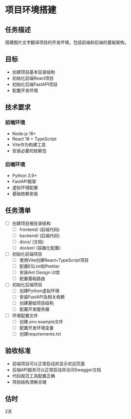 # 项目环境搭建

## 任务描述
搭建图片文字翻译项目的开发环境，包括前端和后端的基础架构。

## 目标
- 创建项目基本目录结构
- 初始化前端React项目
- 初始化后端FastAPI项目
- 配置开发环境

## 技术要求
### 前端环境
- Node.js 18+
- React 18 + TypeScript
- Vite作为构建工具
- 安装必要的依赖包

### 后端环境
- Python 3.9+
- FastAPI框架
- 虚拟环境配置
- 基础依赖安装

## 任务清单
- [ ] 创建项目根目录结构
  - [ ] frontend/ (前端代码)
  - [ ] backend/ (后端代码)
  - [ ] docs/ (文档)
  - [ ] docker/ (容器化配置)
- [ ] 初始化前端项目
  - [ ] 使用Vite创建React+TypeScript项目
  - [ ] 配置ESLint和Prettier
  - [ ] 安装Ant Design UI库
  - [ ] 配置基础路由
- [ ] 初始化后端项目
  - [ ] 创建Python虚拟环境
  - [ ] 安装FastAPI及相关依赖
  - [ ] 创建基础项目结构
  - [ ] 配置开发服务器
- [ ] 环境配置文件
  - [ ] 创建.env.example文件
  - [ ] 配置开发环境变量
  - [ ] 创建requirements.txt

## 验收标准
- 前端项目可以正常启动并显示欢迎页面
- 后端API服务可以正常启动并访问Swagger文档
- 代码规范工具配置正确
- 项目结构清晰合理

## 估时
2天 